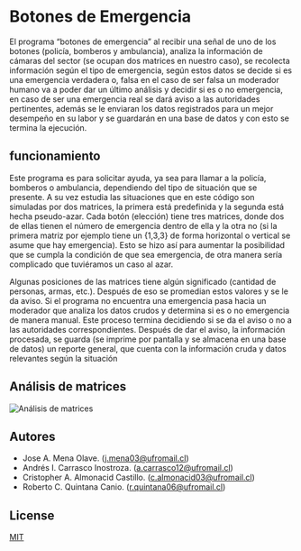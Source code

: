# Botones de Emergencia

El programa “botones de emergencia” al recibir una señal de uno de los botones (policía, bomberos y ambulancia), analiza la información de cámaras del sector (se ocupan dos matrices en nuestro caso), se recolecta información según el tipo de emergencia, según estos datos se decide si es una emergencia verdadera o, falsa en el caso de ser falsa un moderador humano va a poder dar un último análisis y decidir si es o no emergencia, en caso de ser una emergencia real se dará aviso a las autoridades pertinentes, además se le enviaran los datos registrados para un mejor desempeño en su labor y se guardarán en una base de datos y con esto se termina la ejecución.

## funcionamiento

Este programa es para solicitar ayuda, ya sea para llamar a la policía, bomberos o ambulancia, dependiendo del tipo de situación que se presente. A su vez estudia las situaciones que en este código son simuladas por dos matrices, la primera está predefinida y la segunda está hecha pseudo-azar. Cada botón (elección) tiene tres matrices, donde dos de ellas tienen el número de emergencia dentro de ella y la otra no (si la primera matriz por ejemplo tiene un {1,3,3} de forma horizontal o vertical se asume que hay emergencia). Esto se hizo así para aumentar la posibilidad que se cumpla la condición de que sea emergencia, de otra manera sería complicado que tuviéramos un caso al azar. 

Algunas posiciones de las matrices tiene algún significado (cantidad de personas, armas, etc.). Después de eso se promedian estos valores y se le da aviso. Si el programa no encuentra una emergencia pasa hacia un moderador que analiza los datos crudos y determina si es o no emergencia de manera manual. Este proceso termina decidiendo si se da el aviso o no a las autoridades correspondientes. Después de dar el aviso, la información procesada, se guarda (se imprime por pantalla y se almacena en una base de datos) un reporte general, que cuenta con la información cruda y datos relevantes según la situación



## Análisis de matrices

![Análisis de matrices](https://imgur.com/Fj2MFVi.png)

## Autores

* Jose A. Mena Olave. (j.mena03@ufromail.cl)
* Andrés I. Carrasco Inostroza. (a.carrasco12@ufromail.cl)
* Cristopher A. Almonacid Castillo. (c.almonacid03@ufromail.cl)
* Roberto C. Quintana Canio. (r.quintana06@ufromail.cl)


## License
[MIT](https://choosealicense.com/licenses/mit/)